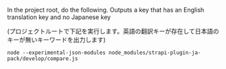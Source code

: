 In the project root, do the following.
Outputs a key that has an English translation key and no Japanese key

(プロジェクトルートで下記を実行します。英語の翻訳キーが存在して日本語のキーが無いキーワードを出力します)

```
node --experimental-json-modules node_modules/strapi-plugin-ja-pack/develop/compare.js
```
